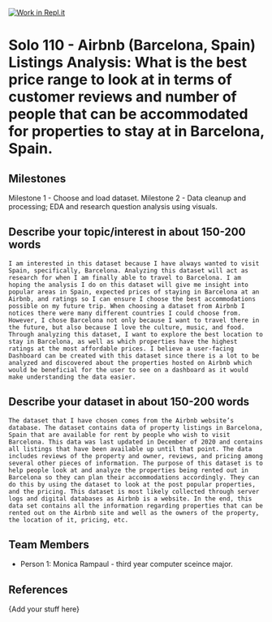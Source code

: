 [![Work in Repl.it](https://classroom.github.com/assets/work-in-replit-14baed9a392b3a25080506f3b7b6d57f295ec2978f6f33ec97e36a161684cbe9.svg)](https://classroom.github.com/online_ide?assignment_repo_id=360679&assignment_repo_type=GroupAssignmentRepo)
# Solo 110 - Airbnb (Barcelona, Spain) Listings Analysis: What is the best price range to look at in terms of customer reviews and number of people that can be accommodated for properties to stay at in Barcelona, Spain.

## Milestones

Milestone 1 - Choose and load dataset.
Milestone 2 - Data cleanup and processing; EDA and research question analysis using visuals.

## Describe your topic/interest in about 150-200 words

 	I am interested in this dataset because I have always wanted to visit Spain, specifically, Barcelona. Analyzing this dataset will act as research for when I am finally able to travel to Barcelona. I am hoping the analysis I do on this dataset will give me insight into popular areas in Spain, expected prices of staying in Barcelona at an Airbnb, and ratings so I can ensure I choose the best accommodations possible on my future trip. When choosing a dataset from Airbnb I notices there were many different countries I could choose from. However, I chose Barcelona not only because I want to travel there in the future, but also because I love the culture, music, and food. Through analyzing this dataset, I want to explore the best location to stay in Barcelona, as well as which properties have the highest ratings at the most affordable prices. I believe a user-facing Dashboard can be created with this dataset since there is a lot to be analyzed and discovered about the properties hosted on Airbnb which would be beneficial for the user to see on a dashboard as it would make understanding the data easier.

## Describe your dataset in about 150-200 words

	The dataset that I have chosen comes from the Airbnb website’s database. The dataset contains data of property listings in Barcelona, Spain that are available for rent by people who wish to visit Barcelona. This data was last updated in December of 2020 and contains all listings that have been available up until that point. The data includes reviews of the property and owner, reviews, and pricing among several other pieces of information. The purpose of this dataset is to help people look at and analyze the properties being rented out in Barcelona so they can plan their accommodations accordingly. They can do this by using the dataset to look at the post popular properties, and the pricing. This dataset is most likely collected through server logs and digital databases as Airbnb is a website. In the end, this data set contains all the information regarding properties that can be rented out on the Airbnb site and well as the owners of the property, the location of it, pricing, etc. 

## Team Members

- Person 1: Monica Rampaul - third year computer sceince major.

## References

{Add your stuff here}

